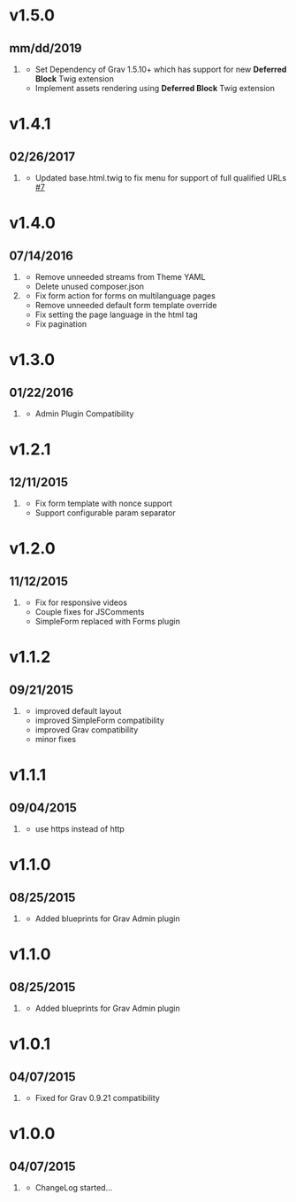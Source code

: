 # v1.5.0
## mm/dd/2019

1. [](#new)
    * Set Dependency of Grav 1.5.10+ which has support for new **Deferred Block** Twig extension
    * Implement assets rendering using **Deferred Block** Twig extension 

# v1.4.1
## 02/26/2017

1. [](#improved)
    * Updated base.html.twig to fix menu for support of full qualified URLs [#7](https://github.com/getgrav/grav-theme-soraarticle/pull/7)

# v1.4.0
## 07/14/2016

1. [](#improved)
    * Remove unneeded streams from Theme YAML
    * Delete unused composer.json
1. [](#bugfix)
    * Fix form action for forms on multilanguage pages
    * Remove unneeded default form template override
    * Fix setting the page language in the html tag
    * Fix pagination

# v1.3.0
## 01/22/2016

1. [](#bugfix)
    * Admin Plugin Compatibility

# v1.2.1
## 12/11/2015

1. [](#bugfix)
    * Fix form template with nonce support
    * Support configurable param separator


# v1.2.0
## 11/12/2015

1. [](#new)
    * Fix for responsive videos
    * Couple fixes for JSComments
    * SimpleForm replaced with Forms plugin

# v1.1.2
## 09/21/2015

1. [](#improved)
    * improved default layout
    * improved SimpleForm compatibility
    * improved Grav compatibility
    * minor fixes

# v1.1.1
## 09/04/2015

1. [](#improved)
    * use https instead of http

# v1.1.0
## 08/25/2015

1. [](#improved)
    * Added blueprints for Grav Admin plugin

# v1.1.0
## 08/25/2015

1. [](#improved)
    * Added blueprints for Grav Admin plugin

# v1.0.1
## 04/07/2015

1. [](#bugfix)
    * Fixed for Grav 0.9.21 compatibility

# v1.0.0
## 04/07/2015

1. [](#new)
    * ChangeLog started...
